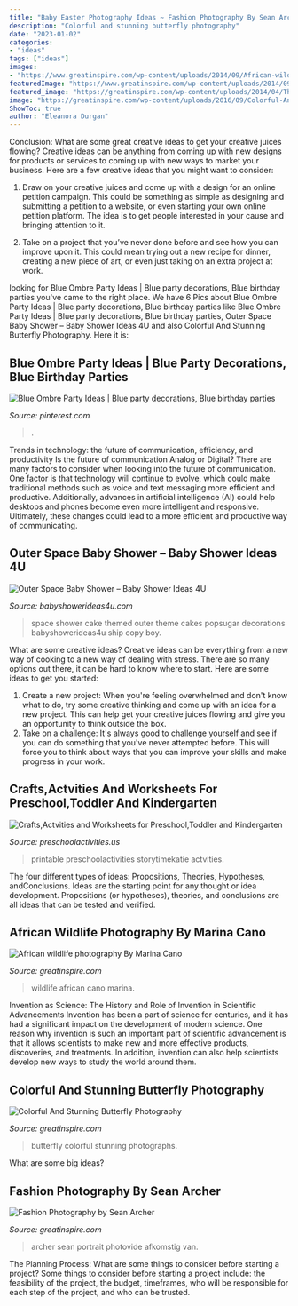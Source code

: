 ```yaml
---
title: "Baby Easter Photography Ideas ~ Fashion Photography By Sean Archer"
description: "Colorful and stunning butterfly photography"
date: "2023-01-02"
categories:
- "ideas"
tags: ["ideas"]
images:
- "https://www.greatinspire.com/wp-content/uploads/2014/09/African-wildlife-photography-By-Marina-Cano-15.jpg"
featuredImage: "https://www.greatinspire.com/wp-content/uploads/2014/09/African-wildlife-photography-By-Marina-Cano-15.jpg"
featured_image: "https://greatinspire.com/wp-content/uploads/2014/04/The-fashion-photography-of-Sean-Archer-9.jpg"
image: "https://greatinspire.com/wp-content/uploads/2016/09/Colorful-And-Stunning-Butterfly-Photography-12.jpg"
ShowToc: true
author: "Eleanora Durgan"
---
```



Conclusion: What are some great creative ideas to get your creative juices flowing?
Creative ideas can be anything from coming up with new designs for products or services to coming up with new ways to market your business. Here are a few creative ideas that you might want to consider: 
1. Draw on your creative juices and come up with a design for an online petition campaign. This could be something as simple as designing and submitting a petition to a website, or even starting your own online petition platform. The idea is to get people interested in your cause and bringing attention to it. 

2. Take on a project that you’ve never done before and see how you can improve upon it. This could mean trying out a new recipe for dinner, creating a new piece of art, or even just taking on an extra project at work.

	

		
looking for Blue Ombre Party Ideas | Blue party decorations, Blue birthday parties you've came to the right place. We have 6 Pics about Blue Ombre Party Ideas | Blue party decorations, Blue birthday parties like Blue Ombre Party Ideas | Blue party decorations, Blue birthday parties, Outer Space Baby Shower – Baby Shower Ideas 4U and also Colorful And Stunning Butterfly Photography. Here it is:
		
    
## Blue Ombre Party Ideas | Blue Party Decorations, Blue Birthday Parties

<img loading=lazy src="https://i.pinimg.com/736x/b4/43/b7/b443b7c9b5d1ed5c95f2b2ccb1c40cb0.jpg" onerror="this.onerror=null;this.src='https://tse2.mm.bing.net/th?id=OIP.KOlrCaYqKCL7o1oovEmWCAHaJ7&amp;pid=15.1';" alt="Blue Ombre Party Ideas | Blue party decorations, Blue birthday parties">

_Source: pinterest.com_

>. 

	

Trends in technology: the future of communication, efficiency, and productivity
Is the future of communication Analog or Digital? 
There are many factors to consider when looking into the future of communication. One factor is that technology will continue to evolve, which could make traditional methods such as voice and text messaging more efficient and productive. Additionally, advances in artificial intelligence (AI) could help desktops and phones become even more intelligent and responsive. Ultimately, these changes could lead to a more efficient and productive way of communicating.

    
## Outer Space Baby Shower – Baby Shower Ideas 4U

<img loading=lazy src="https://babyshowerideas4u.com/wp-content/uploads/2014/07/space-themed-cake.jpg" onerror="this.onerror=null;this.src='https://tse3.mm.bing.net/th?id=OIP.TxXEh9dIyMn4jm-G17l0FwHaLH&amp;pid=15.1';" alt="Outer Space Baby Shower – Baby Shower Ideas 4U">

_Source: babyshowerideas4u.com_

>space shower cake themed outer theme cakes popsugar decorations babyshowerideas4u ship copy boy. 

	

What are some creative ideas?
Creative ideas can be everything from a new way of cooking to a new way of dealing with stress. There are so many options out there, it can be hard to know where to start. Here are some ideas to get you started: 
1. Create a new project: When you're feeling overwhelmed and don't know what to do, try some creative thinking and come up with an idea for a new project. This can help get your creative juices flowing and give you an opportunity to think outside the box.
2. Take on a challenge: It's always good to challenge yourself and see if you can do something that you've never attempted before. This will force you to think about ways that you can improve your skills and make progress in your work. 

    
## Crafts,Actvities And Worksheets For Preschool,Toddler And Kindergarten

<img loading=lazy src="https://www.preschoolactivities.us/wp-content/uploads/2015/03/paper-plate-ladybug-craft-ideas.jpg" onerror="this.onerror=null;this.src='https://tse3.mm.bing.net/th?id=OIP.eJSC2uLNyQe0QygxDn6_6AAAAA&amp;pid=15.1';" alt="Crafts,Actvities and Worksheets for Preschool,Toddler and Kindergarten">

_Source: preschoolactivities.us_

>printable preschoolactivities storytimekatie actvities. 

	

The four different types of ideas: Propositions, Theories, Hypotheses, andConclusions.
Ideas are the starting point for any thought or idea development. Propositions (or hypotheses), theories, and conclusions are all ideas that can be tested and verified.

    
## African Wildlife Photography By Marina Cano

<img loading=lazy src="https://www.greatinspire.com/wp-content/uploads/2014/09/African-wildlife-photography-By-Marina-Cano-15.jpg" onerror="this.onerror=null;this.src='https://tse4.mm.bing.net/th?id=OIP.dvym-N6EGoEcfYiI5t0zYAHaE8&amp;pid=15.1';" alt="African wildlife photography By Marina Cano">

_Source: greatinspire.com_

>wildlife african cano marina. 

	

Invention as Science: The History and Role of Invention in Scientific Advancements
Invention has been a part of science for centuries, and it has had a significant impact on the development of modern science. One reason why invention is such an important part of scientific advancement is that it allows scientists to make new and more effective products, discoveries, and treatments. In addition, invention can also help scientists develop new ways to study the world around them.

    
## Colorful And Stunning Butterfly Photography

<img loading=lazy src="https://greatinspire.com/wp-content/uploads/2016/09/Colorful-And-Stunning-Butterfly-Photography-12.jpg" onerror="this.onerror=null;this.src='https://tse3.mm.bing.net/th?id=OIP.gPLe1DC3dclJufMZUlEVYAHaLH&amp;pid=15.1';" alt="Colorful And Stunning Butterfly Photography">

_Source: greatinspire.com_

>butterfly colorful stunning photographs. 

	

What are some big ideas?
 

    
## Fashion Photography By Sean Archer

<img loading=lazy src="https://greatinspire.com/wp-content/uploads/2014/04/The-fashion-photography-of-Sean-Archer-9.jpg" onerror="this.onerror=null;this.src='https://tse3.mm.bing.net/th?id=OIP.xmMCZKH03RmnW-Zkaa-67AHaKA&amp;pid=15.1';" alt="Fashion Photography by Sean Archer">

_Source: greatinspire.com_

>archer sean portrait photovide afkomstig van. 

	

The Planning Process: What are some things to consider before starting a project?
Some things to consider before starting a project include: the feasibility of the project, the budget, timeframes, who will be responsible for each step of the project, and who can be trusted.

